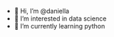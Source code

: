 - 👋 Hi, I’m @daniella
- 👀 I’m interested in data science
- 🌱 I’m currently learning python

<!---
daniella3124/daniella3124 is a ✨ special ✨ repository because its `README.md` (this file) appears on your GitHub profile.
You can click the Preview link to take a look at your changes.
--->
